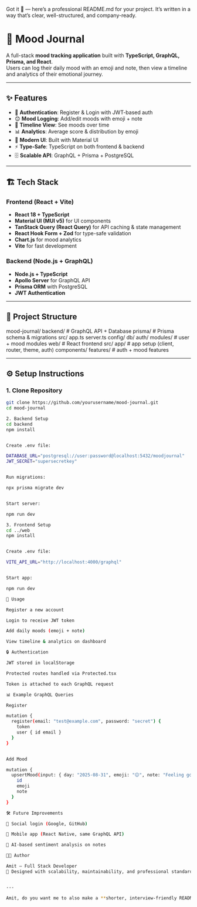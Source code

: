 Got it 🚀 — here’s a professional README.md for your project.
It’s written in a way that’s clear, well-structured, and company-ready.

# 📓 Mood Journal

A full-stack **mood tracking application** built with **TypeScript, GraphQL, Prisma, and React**.  
Users can log their daily mood with an emoji and note, then view a timeline and analytics of their emotional journey.

---

## ✨ Features

- 🔐 **Authentication**: Register & Login with JWT-based auth
- 😊 **Mood Logging**: Add/edit moods with emoji + note
- 📅 **Timeline View**: See moods over time
- 📊 **Analytics**: Average score & distribution by emoji
- 🎨 **Modern UI**: Built with Material UI
- ⚡ **Type-Safe**: TypeScript on both frontend & backend
- 🗄️ **Scalable API**: GraphQL + Prisma + PostgreSQL

---

## 🏗️ Tech Stack

### Frontend (React + Vite)
- **React 18 + TypeScript**
- **Material UI (MUI v5)** for UI components
- **TanStack Query (React Query)** for API caching & state management
- **React Hook Form + Zod** for type-safe validation
- **Chart.js** for mood analytics
- **Vite** for fast development

### Backend (Node.js + GraphQL)
- **Node.js + TypeScript**
- **Apollo Server** for GraphQL API
- **Prisma ORM** with PostgreSQL
- **JWT Authentication**

---

## 📂 Project Structure



mood-journal/
backend/ # GraphQL API + Database
prisma/ # Prisma schema & migrations
src/
app.ts
server.ts
config/
db/
auth/
modules/ # user + mood modules
web/ # React frontend
src/
app/ # app setup (client, router, theme, auth)
components/
features/ # auth + mood features


---

## ⚙️ Setup Instructions

### 1. Clone Repository
```bash
git clone https://github.com/yourusername/mood-journal.git
cd mood-journal

2. Backend Setup
cd backend
npm install


Create .env file:

DATABASE_URL="postgresql://user:password@localhost:5432/moodjournal"
JWT_SECRET="supersecretkey"


Run migrations:

npx prisma migrate dev


Start server:

npm run dev

3. Frontend Setup
cd ../web
npm install


Create .env file:

VITE_API_URL="http://localhost:4000/graphql"


Start app:

npm run dev

🚀 Usage

Register a new account

Login to receive JWT token

Add daily moods (emoji + note)

View timeline & analytics on dashboard

🔒 Authentication

JWT stored in localStorage

Protected routes handled via Protected.tsx

Token is attached to each GraphQL request

📊 Example GraphQL Queries

Register

mutation {
  register(email: "test@example.com", password: "secret") {
    token
    user { id email }
  }
}


Add Mood

mutation {
  upsertMood(input: { day: "2025-08-31", emoji: "😊", note: "Feeling good" }) {
    id
    emoji
    note
  }
}

🛠️ Future Improvements

🔄 Social login (Google, GitHub)

📱 Mobile app (React Native, same GraphQL API)

🧠 AI-based sentiment analysis on notes

👨‍💻 Author

Amit — Full Stack Developer
💼 Designed with scalability, maintainability, and professional standards in mind.


---

Amit, do you want me to also make a **shorter, interview-friendly README** (1–2 minutes explanation version), or keep this as the official project repo README?
